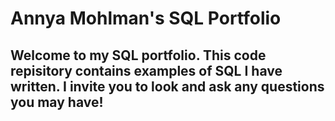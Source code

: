 # Annya Mohlman's SQL Portfolio
## Welcome to my SQL portfolio. This code repisitory contains examples of SQL I have written. I invite you to look and ask any questions you may have!
